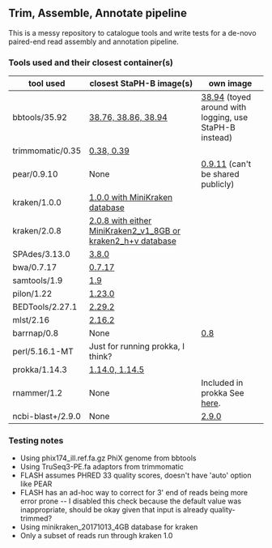 ## Trim, Assemble, Annotate pipeline

This is a messy repository to catalogue tools and write tests for a de-novo paired-end read assembly and annotation pipeline.

### Tools used and their closest container(s)
| tool used    | closest StaPH-B image(s) | own image                                                                                                                                         |
|--------------|--------------------------|---------------------------------------------------------------------------------------------------------------------------------------------------|
| bbtools/35.92 |[38.76, 38.86, 38.94](https://github.com/StaPH-B/docker-builds/tree/226c73210e9e711d4e6d6519fe799e5313a6d32d/bbtools)| [38.94](https://github.com/SarahNadeau/bioinf-containers/tree/master/trim_asm_annot/remove_phix) (toyed around with logging, use StaPH-B instead) |
| trimmomatic/0.35 |[0.38, 0.39](https://github.com/StaPH-B/docker-builds/tree/226c73210e9e711d4e6d6519fe799e5313a6d32d/trimmomatic) |                                                                                                                                                   |
| pear/0.9.10 |None| [0.9.11](https://github.com/SarahNadeau/bioinf-containers-secret) (can't be shared publicly)                                                      
| kraken/1.0.0 |[1.0.0 with MiniKraken database](https://github.com/StaPH-B/docker-builds/tree/master/kraken) |                                                                                                                                                   |
| kraken/2.0.8 |[2.0.8 with either MiniKraken2_v1_8GB or kraken2_h+v database](https://github.com/StaPH-B/docker-builds/tree/master/kraken2) |                                                                                                                                                   |
| SPAdes/3.13.0 |[3.8.0](https://github.com/StaPH-B/docker-builds/tree/master/spades) |                                                                                                                                                   |
| bwa/0.7.17 |[0.7.17](https://github.com/StaPH-B/docker-builds/tree/master/bwa/0.7.17) |                                                                                                                                                   |
| samtools/1.9 |[1.9](https://github.com/StaPH-B/docker-builds/tree/master/samtools) |                                                                                                                                                   |
| pilon/1.22 |[1.23.0](https://github.com/StaPH-B/docker-builds/tree/master/pilon/1.23.0) |                                                                                                                                                   |
| BEDTools/2.27.1 |[2.29.2](https://github.com/StaPH-B/docker-builds/tree/master/bedtools) |                                                                                                                                                   |
| mlst/2.16 |[2.16.2](https://github.com/StaPH-B/docker-builds/tree/master/mlst) |                                                                                                                                                   |
| barrnap/0.8 |None | [0.8](https://github.com/SarahNadeau/bioinf-containers/tree/master/barrnap/0.8)                                                                   |
| perl/5.16.1-MT |Just for running prokka, I think? |                                                                                                                                                   |
| prokka/1.14.3 |[1.14.0, 1.14.5](https://github.com/StaPH-B/docker-builds/tree/master/prokka) |                                                                                                                                                   |
| rnammer/1.2 |None | Included in prokka See [here](https://stab.st-andrews.ac.uk/wiki/index.php?title=Rnammer&action=pdfbook&format=single).                           |
| ncbi-blast+/2.9.0 |None | [2.9.0](https://github.com/SarahNadeau/bioinf-containers/tree/master/ncbi_blast%2B/2.9.0)                                                                                                                                         |

### Testing notes
* Using phix174_ill.ref.fa.gz PhiX genome from bbtools
* Using TruSeq3-PE.fa adaptors from trimmomatic
* FLASH assumes PHRED 33 quality scores, doesn't have 'auto' option like PEAR
* FLASH has an ad-hoc way to correct for 3' end of reads being more error prone -- I disabled this check because the default value was inappropriate, should be okay given that input is already quality-trimmed?
* Using minikraken_20171013_4GB database for kraken
* Only a subset of reads run through kraken 1.0